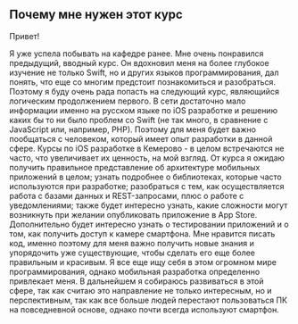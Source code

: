 ## Почему мне нужен этот курс

Привет!

Я уже успела побывать на кафедре ранее. Мне очень понравился предыдущий, вводный курс. Он вдохновил меня на более глубокое изучение не только Swift, но и других языков программирования, дал понять, что еще со многим предстоит познакомиться и разобраться. Поэтому я буду очень рада попасть на следующий курс, являющийся логическим продолжением первого.
В сети достаточно мало информации именно на русском языке по iOS разработке и решению каких бы то ни было проблем со Swift (не так много, в сравнение с JavaScript или, например, PHP). Поэтому для меня будет важно пообщаться с человеком, который имеет опыт разработки в данной сфере. Курсы по iOS разработке в Кемерово - в целом встречаются не часто, что увеличивает их ценность, на мой взгляд.
От курса я ожидаю получить правильное представление об архитектуре мобильных приложений в целом; узнать подробнее о библиотеках, которые часто используются при разработке; разобраться с тем, как осуществляется работа с базами данных и REST-запросами, плюс о работе с уведомлениями; также будет интересно узнать, какие сложности могут возникнуть при желании опубликовать приложение в App Store. Дополнительно будет интересно узнать о тестировании приложений и о том, как получить доступ к камере смартфона.
Мне нравится писать код, именно поэтому для меня важно получить новые знания и упорядочить уже существующие, чтобы сделать его еще более правильным и красивым. Я все еще ищу себя в этом огромном мире программирования, однако мобильная разработка определенно привлекает меня. В дальнейшем я собираюсь развиваться в этой сфере, так как считаю это направление не только интересным, но и перспективным, так как все больше людей перестают пользоваться ПК на повседневной основе, однако почти всегда используют смартфон. 



